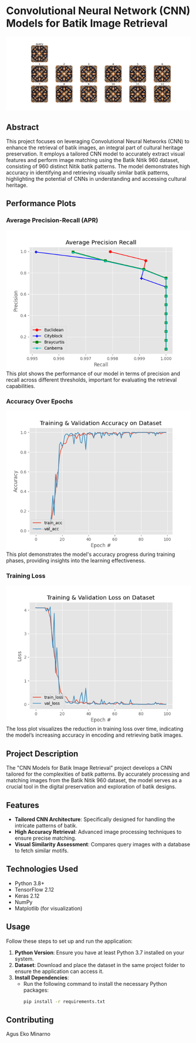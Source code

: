 # Convolutional Neural Network (CNN) Models for Batik Image Retrieval

![Result](image/result.png)

## Abstract
This project focuses on leveraging Convolutional Neural Networks (CNN) to enhance the retrieval of batik images, an integral part of cultural heritage preservation. It employs a tailored CNN model to accurately extract visual features and perform image matching using the Batik Nitik 960 dataset, consisting of 960 distinct Nitik batik patterns. The model demonstrates high accuracy in identifying and retrieving visually similar batik patterns, highlighting the potential of CNNs in understanding and accessing cultural heritage.

## Performance Plots

### Average Precision-Recall (APR)
![APR Plot](image/APR.png)
This plot shows the performance of our model in terms of precision and recall across different thresholds, important for evaluating the retrieval capabilities.

### Accuracy Over Epochs
![Accuracy Plot](image/Accuracy.png)
This plot demonstrates the model's accuracy progress during training phases, providing insights into the learning effectiveness.

### Training Loss
![Loss Plot](image/Loss.png)
The loss plot visualizes the reduction in training loss over time, indicating the model’s increasing accuracy in encoding and retrieving batik images.


## Project Description
The "CNN Models for Batik Image Retrieval" project develops a CNN tailored for the complexities of batik patterns. By accurately processing and matching images from the Batik Nitik 960 dataset, the model serves as a crucial tool in the digital preservation and exploration of batik designs.

## Features
- **Tailored CNN Architecture**: Specifically designed for handling the intricate patterns of batik.
- **High Accuracy Retrieval**: Advanced image processing techniques to ensure precise matching.
- **Visual Similarity Assessment**: Compares query images with a database to fetch similar motifs.

## Technologies Used
- Python 3.8+
- TensorFlow 2.12
- Keras 2.12
- NumPy
- Matplotlib (for visualization)

## Usage
Follow these steps to set up and run the application:

1. **Python Version**: Ensure you have at least Python 3.7 installed on your system.
2. **Dataset**: Download and place the dataset in the same project folder to ensure the application can access it.
3. **Install Dependencies**:
   - Run the following command to install the necessary Python packages:
     ```bash
     pip install -r requirements.txt
     ```

## Contributing
Agus Eko Minarno

